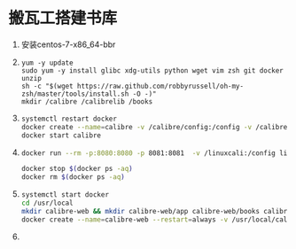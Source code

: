 # 搬瓦工搭建书库

1. 安装centos-7-x86_64-bbr

2. ```shell
   yum -y update
   sudo yum -y install glibc xdg-utils python wget vim zsh git docker unzip
   sh -c "$(wget https://raw.github.com/robbyrussell/oh-my-zsh/master/tools/install.sh -O -)"
   mkdir /calibre /calibrelib /books
3. ```bash
   systemctl restart docker
   docker create --name=calibre -v /calibre/config:/config -v /calibrelib:/books -p 8083:8083 ctiself/calibre-web
   docker start calibre
	```

4. ```bash
   docker run --rm -p:8080:8080 -p 8081:8081  -v /linuxcali:/config linuxserver/calibre
   
   docker stop $(docker ps -aq)
   docker rm $(docker ps -aq)
   ```

5. ```bash
   systemctl start docker
   cd /usr/local
   mkdir calibre-web && mkdir calibre-web/app calibre-web/books calibre-web/kindlegen calibre-web/config
   docker create --name=calibre-web --restart=always -v /usr/local/calibre-web/books:/books -v /usr/local/calibre-web/app:/calibre-web/app -v /usr/local/calibre-web/kindlegen:/calibre-web/kindlegen -v /usr/local/calibre-web/config:/calibre-web/config -e USE_CONFIG_DIR=true -e SET_CONTAINER_TIMEZONE=true -e CONTAINER_TIMEZONE=Asia/Shanghai -e PGID=0 -e PUID=0 -p 8083:8083 technosoft2000/calibre-web
   ```

6. 
